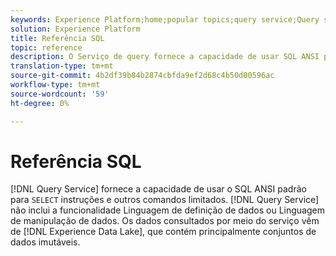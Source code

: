 ```yaml
---
keywords: Experience Platform;home;popular topics;query service;Query service;sql;sql reference;
solution: Experience Platform
title: Referência SQL
topic: reference
description: O Serviço de query fornece a capacidade de usar SQL ANSI padrão para instruções SELECT e outros comandos limitados.
translation-type: tm+mt
source-git-commit: 4b2df39b84b2874cbfda9ef2d68c4b50d00596ac
workflow-type: tm+mt
source-wordcount: '59'
ht-degree: 0%

---
```



# Referência SQL

[!DNL Query Service] fornece a capacidade de usar o SQL ANSI padrão para `SELECT` instruções e outros comandos limitados. [!DNL Query Service] não inclui a funcionalidade Linguagem de definição de dados ou Linguagem de manipulação de dados. Os dados consultados por meio do serviço vêm de [!DNL Experience Data Lake], que contém principalmente conjuntos de dados imutáveis.
